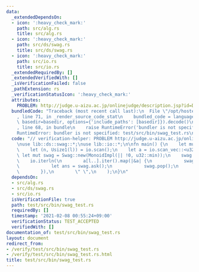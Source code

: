 ```yaml
---
data:
  _extendedDependsOn:
  - icon: ':heavy_check_mark:'
    path: src/alg.rs
    title: src/alg.rs
  - icon: ':heavy_check_mark:'
    path: src/ds/swag.rs
    title: src/ds/swag.rs
  - icon: ':heavy_check_mark:'
    path: src/io.rs
    title: src/io.rs
  _extendedRequiredBy: []
  _extendedVerifiedWith: []
  _isVerificationFailed: false
  _pathExtension: rs
  _verificationStatusIcon: ':heavy_check_mark:'
  attributes:
    PROBLEM: http://judge.u-aizu.ac.jp/onlinejudge/description.jsp?id=DSL_3_D&lang=ja
  bundledCode: "Traceback (most recent call last):\n  File \"/opt/hostedtoolcache/Python/3.9.1/x64/lib/python3.9/site-packages/onlinejudge_verify/documentation/build.py\"\
    , line 71, in _render_source_code_stat\n    bundled_code = language.bundle(stat.path,\
    \ basedir=basedir, options={'include_paths': [basedir]}).decode()\n  File \"/opt/hostedtoolcache/Python/3.9.1/x64/lib/python3.9/site-packages/onlinejudge_verify/languages/user_defined.py\"\
    , line 68, in bundle\n    raise RuntimeError('bundler is not specified: {}'.format(path.as_posix()))\n\
    RuntimeError: bundler is not specified: test/src/bin/swag_test.rs\n"
  code: "// verification-helper: PROBLEM http://judge.u-aizu.ac.jp/onlinejudge/description.jsp?id=DSL_3_D&lang=ja\n\
    \nuse lib::ds::swag::*;\nuse lib::io::*;\n\nfn main() {\n    let mut io = IO::new();\n\
    \    let (n, Usize1(l)) = io.scan();\n    let a = io.scan_vec::<u32>(n);\n   \
    \ let mut swag = Swag::new(MonoidImpl(|| !0, u32::min));\n    swag.extend_from_slice(&a[..l]);\n\
    \    io.iterln(\n        a[l..].iter().map(|&a| {\n            swag.push(a);\n\
    \            let ans = swag.ask();\n            swag.pop();\n            ans\n\
    \        }),\n        \" \",\n    );\n}\n"
  dependsOn:
  - src/alg.rs
  - src/ds/swag.rs
  - src/io.rs
  isVerificationFile: true
  path: test/src/bin/swag_test.rs
  requiredBy: []
  timestamp: '2021-02-08 00:55:24+09:00'
  verificationStatus: TEST_ACCEPTED
  verifiedWith: []
documentation_of: test/src/bin/swag_test.rs
layout: document
redirect_from:
- /verify/test/src/bin/swag_test.rs
- /verify/test/src/bin/swag_test.rs.html
title: test/src/bin/swag_test.rs
---
```

